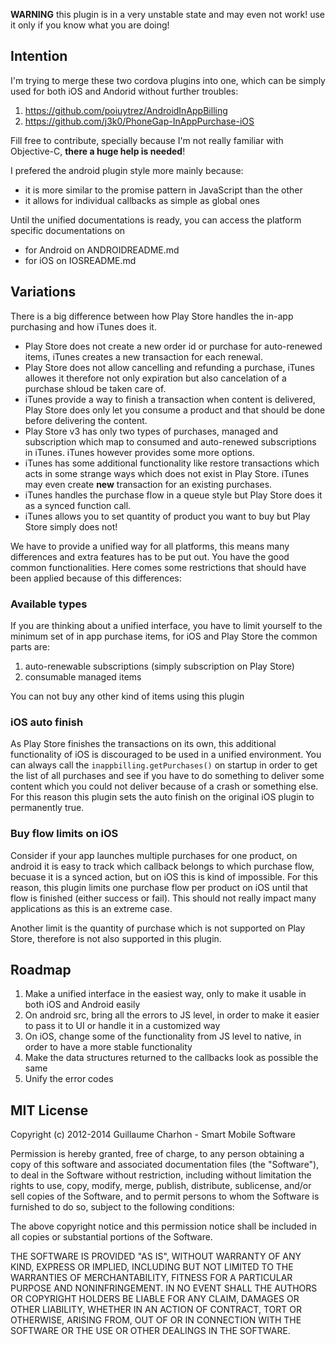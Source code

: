 **WARNING** this plugin is in a very unstable state and may even not work! use it only if you know what you are doing!

## Intention
I'm trying to merge these two cordova plugins into one, which can be simply used for both iOS and Andorid without further troubles:

1. https://github.com/poiuytrez/AndroidInAppBilling
2. https://github.com/j3k0/PhoneGap-InAppPurchase-iOS

Fill free to contribute, specially because I'm not really familiar with Objective-C, **there a huge help is needed**!

I prefered the android plugin style more mainly because:
* it is more similar to the promise pattern in JavaScript than the other
* it allows for individual callbacks as simple as global ones

Until the unified documentations is ready, you can access the platform specific documentations on
* for Android on ANDROIDREADME.md
* for iOS on IOSREADME.md

## Variations
There is a big difference between how Play Store handles the in-app purchasing and how iTunes does it.
* Play Store does not create a new order id or purchase for auto-renewed items, iTunes creates a new transaction for each renewal.
* Play Store does not allow cancelling and refunding a purchase, iTunes allowes it therefore not only expiration but also cancelation of a purchase shloud be taken care of.
* iTunes provide a way to finish a transaction when content is delivered, Play Store does only let you consume a product and that should be done before delivering the content.
* Play Store v3 has only two types of purchases, managed and subscription which map to consumed and auto-renewed subscriptions in iTunes. iTunes however provides some more options.
* iTunes has some additional functionality like restore transactions which acts in some strange ways which does not exist in Play Store. iTunes may even create **new** transaction for an existing purchases.
* iTunes handles the purchase flow in a queue style but Play Store does it as a synced function call.
* iTunes allows you to set quantity of product you want to buy but Play Store simply does not!

We have to provide a unified way for all platforms, this means many differences and extra features has to be put out. You have the good common functionalities. 
Here comes some restrictions that should have been applied because of this differences:

### Available types
If you are thinking about a unified interface, you have to limit yourself to the minimum set of in app purchase items, for iOS and Play Store the common parts are:
1. auto-renewable subscriptions (simply subscription on Play Store)
2. consumable managed items

You can not buy any other kind of items using this plugin

### iOS auto finish
As Play Store finishes the transactions on its own, this additional functionality of iOS is discouraged to be used in a unified environment. You can always call the `inappbilling.getPurchases()` on startup in order to get the list of all purchases and see if you have to do something to deliver some content which you could not deliver because of a crash or something else. For this reason this plugin sets the auto finish on the original iOS plugin to permanently true.

### Buy flow limits on iOS
Consider if your app launches multiple purchases for one product, on android it is easy to track which callback belongs to which purchase flow, becuase it is a synced action, but on iOS this is kind of impossible. For this reason, this plugin limits one purchase flow per product on iOS until that flow is finished (either success or fail). This should not really impact many applications as this is an extreme case.

Another limit is the quantity of purchase which is not supported on Play Store, therefore is not also supported in this plugin.

## Roadmap
1. Make a unified interface in the easiest way, only to make it usable in both iOS and Android easily
2. On android src, bring all the errors to JS level, in order to make it easier to pass it to UI or handle it in a customized way
3. On iOS, change some of the functionality from JS level to native, in order to have a more stable functionality
4. Make the data structures returned to the callbacks look as possible the same
5. Unify the error codes

MIT License
----------------

Copyright (c) 2012-2014 Guillaume Charhon - Smart Mobile Software

 Permission is hereby granted, free of charge, to any person obtaining a copy
 of this software and associated documentation files (the "Software"), to deal
 in the Software without restriction, including without limitation the rights
 to use, copy, modify, merge, publish, distribute, sublicense, and/or sell
 copies of the Software, and to permit persons to whom the Software is
 furnished to do so, subject to the following conditions:

 The above copyright notice and this permission notice shall be included in
 all copies or substantial portions of the Software.

 THE SOFTWARE IS PROVIDED "AS IS", WITHOUT WARRANTY OF ANY KIND, EXPRESS OR
 IMPLIED, INCLUDING BUT NOT LIMITED TO THE WARRANTIES OF MERCHANTABILITY,
 FITNESS FOR A PARTICULAR PURPOSE AND NONINFRINGEMENT. IN NO EVENT SHALL THE
 AUTHORS OR COPYRIGHT HOLDERS BE LIABLE FOR ANY CLAIM, DAMAGES OR OTHER
 LIABILITY, WHETHER IN AN ACTION OF CONTRACT, TORT OR OTHERWISE, ARISING FROM,
 OUT OF OR IN CONNECTION WITH THE SOFTWARE OR THE USE OR OTHER DEALINGS IN
 THE SOFTWARE.
